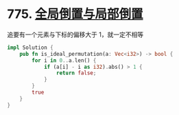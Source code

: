 # 775. [全局倒置与局部倒置](https://leetcode-cn.com/problems/global-and-local-inversions/)

追要有一个元素与下标的偏移大于 1，就一定不相等

```rust
impl Solution {
    pub fn is_ideal_permutation(a: Vec<i32>) -> bool {
        for i in 0..a.len() {
            if (a[i] - i as i32).abs() > 1 {
                return false;
            }
        }
        true
    }
}
```

